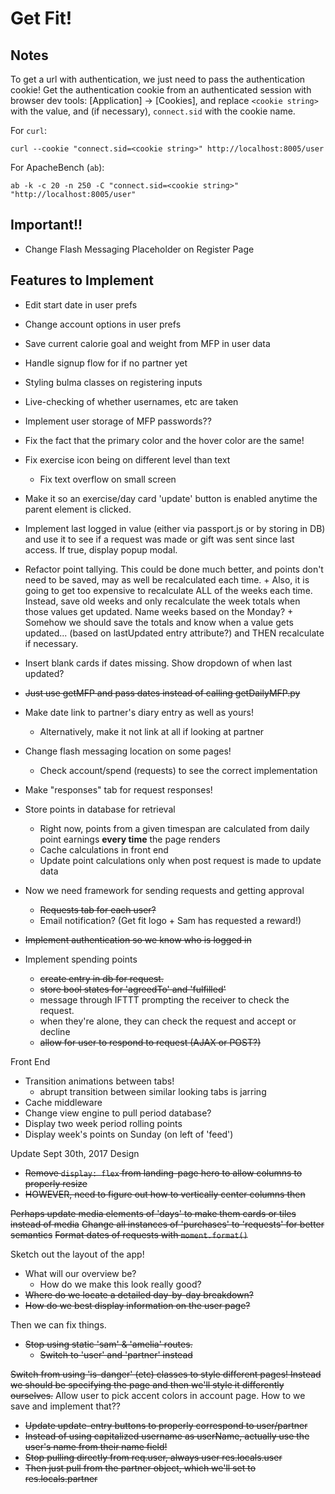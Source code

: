 # Get Fit!

## Notes

To get a url with authentication, we just need to pass the authentication cookie! Get the authentication cookie from an authenticated session with browser dev tools: [Application] -> [Cookies], and replace `<cookie string>` with the value, and (if necessary), `connect.sid` with the cookie name. 

For `curl`:

```
curl --cookie "connect.sid=<cookie string>" http://localhost:8005/user
```

For ApacheBench (`ab`):

```
ab -k -c 20 -n 250 -C "connect.sid=<cookie string>" "http://localhost:8005/user"
```

## Important!!

- Change Flash Messaging Placeholder on Register Page

## Features to Implement

- Edit start date in user prefs
- Change account options in user prefs
- Save current calorie goal and weight from MFP in user data
- Handle signup flow for if no partner yet
- Styling bulma classes on registering inputs
- Live-checking of whether usernames, etc are taken
- Implement user storage of MFP passwords??
- Fix the fact that the primary color and the hover color are the same!
- Fix exercise icon being on different level than text
    + Fix text overflow on small screen
- Make it so an exercise/day card 'update' button is enabled anytime the parent element is clicked.
- Implement last logged in value (either via passport.js or by storing in DB) and use it to see if a request was made or gift was sent since last access. If true, display popup modal. 
- Refactor point tallying. This could be done much better, and points don't need to be saved, may as well be recalculated each time. 
        + Also, it is going to get too expensive to recalculate ALL of the weeks each time. Instead, save old weeks and only recalculate the week totals when those values get updated. Name weeks based on the Monday?
        + Somehow we should save the totals and know when a value gets updated... (based on lastUpdated entry attribute?) and THEN recalculate if necessary. 
- Insert blank cards if dates missing. Show dropdown of when last updated?
- ~~Just use getMFP and pass dates instead of calling getDailyMFP.py~~
- Make date link to partner's diary entry as well as yours!
    + Alternatively, make it not link at all if looking at partner

- Change flash messaging location on some pages!
    - Check account/spend (requests) to see the correct implementation

- Make "responses" tab for request responses!

- Store points in database for retrieval
    + Right now, points from a given timespan are calculated from daily point earnings **every time** the page renders
    + Cache calculations in front end
    + Update point calculations only when post request is made to update data
- Now we need framework for sending requests and getting approval
    + ~~Requests tab for each user?~~
    + Email notification? (Get fit logo + Sam has requested a reward!)

- ~~Implement authentication so we know who is logged in~~

- Implement spending points  
    + ~~create entry in db for request.~~  
    + ~~store bool states for 'agreedTo' and 'fulfilled'~~  
    + message through IFTTT prompting the receiver to check the request. 
    + when they're alone, they can check the request and accept or decline
    + ~~allow for user to respond to request (AJAX or POST?)~~

Front End  
- Transition animations between tabs!  
    + abrupt transition between similar looking tabs is jarring
- Cache middleware
- Change view engine to pull period database?
- Display two week period rolling points
- Display week's points on Sunday (on left of 'feed')

Update Sept 30th, 2017
Design
- ~~Remove `display: flex` from landing-page hero to allow columns to properly resize~~
- ~~HOWEVER, need to figure out how to vertically center columns then~~

~~Perhaps update media elements of 'days' to make them cards or tiles instead of media~~
~~Change all instances of 'purchases' to 'requests' for better semantics~~
~~Format dates of requests with `moment.format()`~~

Sketch out the layout of the app!
- What will our overview be?
    + How do we make this look really good?
- ~~Where do we locate a detailed day-by-day breakdown?~~
- ~~How do we best display information on the user page?~~

Then we can fix things. 
- ~~Stop using static 'sam' & 'amelia' routes.~~
    + ~~Switch to 'user' and 'partner' instead~~

~~Switch from using 'is-danger' (etc) classes to style different pages! Instead we should be specifying the page and then we'll style it differently ourselves.~~
Allow user to pick accent colors in account page. How to we save and implement that??

- ~~Update update-entry buttons to properly correspond to user/partner~~
- ~~Instead of using capitalized username as userName, actually use the user's name from their name field!~~
- ~~Stop pulling directly from req.user, always user res.locals.user~~
- ~~Then just pull from the partner object, which we'll set to res.locals.partner~~
